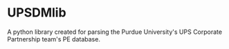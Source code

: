 # UPSDMlib
A python library created for parsing the Purdue University's UPS Corporate Partnership team's PE database.


